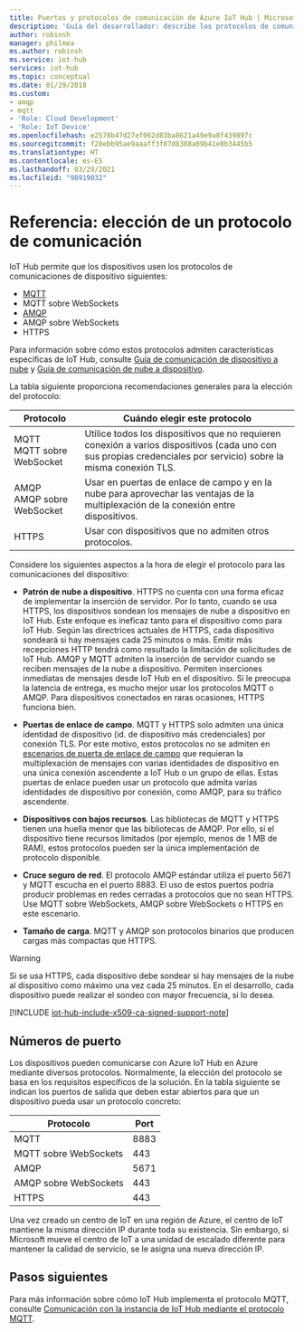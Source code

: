 ```yaml
---
title: Puertos y protocolos de comunicación de Azure IoT Hub | Microsoft Docs
description: 'Guía del desarrollador: describe los protocolos de comunicación compatibles para las comunicaciones de dispositivo a nube y de nube a dispositivo, además de los números de puerto que deben estar abiertos.'
author: robinsh
manager: philmea
ms.author: robinsh
ms.service: iot-hub
services: iot-hub
ms.topic: conceptual
ms.date: 01/29/2018
ms.custom:
- amqp
- mqtt
- 'Role: Cloud Development'
- 'Role: IoT Device'
ms.openlocfilehash: e2578b47d27ef062d83ba8621a49e9a8f439897c
ms.sourcegitcommit: f28ebb95ae9aaaff3f87d8388a09b41e0b3445b5
ms.translationtype: HT
ms.contentlocale: es-ES
ms.lasthandoff: 03/29/2021
ms.locfileid: "98919032"
---
```

# <a name="reference---choose-a-communication-protocol"></a>Referencia: elección de un protocolo de comunicación

IoT Hub permite que los dispositivos usen los protocolos de comunicaciones de dispositivo siguientes:

* [MQTT](https://docs.oasis-open.org/mqtt/mqtt/v3.1.1/mqtt-v3.1.1.pdf)
* MQTT sobre WebSockets
* [AMQP](https://docs.oasis-open.org/amqp/core/v1.0/os/amqp-core-complete-v1.0-os.pdf)
* AMQP sobre WebSockets
* HTTPS

Para información sobre cómo estos protocolos admiten características específicas de IoT Hub, consulte [Guía de comunicación de dispositivo a nube](iot-hub-devguide-d2c-guidance.md) y [Guía de comunicación de nube a dispositivo](iot-hub-devguide-c2d-guidance.md).

La tabla siguiente proporciona recomendaciones generales para la elección del protocolo:

| Protocolo | Cuándo elegir este protocolo |
| --- | --- |
| MQTT <br> MQTT sobre WebSocket |Utilice todos los dispositivos que no requieren conexión a varios dispositivos (cada uno con sus propias credenciales por servicio) sobre la misma conexión TLS. |
| AMQP <br> AMQP sobre WebSocket |Usar en puertas de enlace de campo y en la nube para aprovechar las ventajas de la multiplexación de la conexión entre dispositivos. |
| HTTPS |Usar con dispositivos que no admiten otros protocolos. |

Considere los siguientes aspectos a la hora de elegir el protocolo para las comunicaciones del dispositivo:

* **Patrón de nube a dispositivo**. HTTPS no cuenta con una forma eficaz de implementar la inserción de servidor. Por lo tanto, cuando se usa HTTPS, los dispositivos sondean los mensajes de nube a dispositivo en IoT Hub. Este enfoque es ineficaz tanto para el dispositivo como para IoT Hub. Según las directrices actuales de HTTPS, cada dispositivo sondeará si hay mensajes cada 25 minutos o más. Emitir más recepciones HTTP tendrá como resultado la limitación de solicitudes de IoT Hub. AMQP y MQTT admiten la inserción de servidor cuando se reciben mensajes de la nube a dispositivo. Permiten inserciones inmediatas de mensajes desde IoT Hub en el dispositivo. Si le preocupa la latencia de entrega, es mucho mejor usar los protocolos MQTT o AMQP. Para dispositivos conectados en raras ocasiones, HTTPS funciona bien.

* **Puertas de enlace de campo**. MQTT y HTTPS solo admiten una única identidad de dispositivo (id. de dispositivo más credenciales) por conexión TLS. Por este motivo, estos protocolos no se admiten en [escenarios de puerta de enlace de campo](iot-hub-devguide-endpoints.md#field-gateways) que requieran la multiplexación de mensajes con varias identidades de dispositivo en una única conexión ascendente a IoT Hub o un grupo de ellas. Estas puertas de enlace pueden usar un protocolo que admita varias identidades de dispositivo por conexión, como AMQP, para su tráfico ascendente.

* **Dispositivos con bajos recursos**. Las bibliotecas de MQTT y HTTPS tienen una huella menor que las bibliotecas de AMQP. Por ello, si el dispositivo tiene recursos limitados (por ejemplo, menos de 1 MB de RAM), estos protocolos pueden ser la única implementación de protocolo disponible.

* **Cruce seguro de red**. El protocolo AMQP estándar utiliza el puerto 5671 y MQTT escucha en el puerto 8883. El uso de estos puertos podría producir problemas en redes cerradas a protocolos que no sean HTTPS. Use MQTT sobre WebSockets, AMQP sobre WebSockets o HTTPS en este escenario.

* **Tamaño de carga**. MQTT y AMQP son protocolos binarios que producen cargas más compactas que HTTPS.

> [!WARNING]
> Si se usa HTTPS, cada dispositivo debe sondear si hay mensajes de la nube al dispositivo como máximo una vez cada 25 minutos. En el desarrollo, cada dispositivo puede realizar el sondeo con mayor frecuencia, si lo desea.

[!INCLUDE [iot-hub-include-x509-ca-signed-support-note](../../includes/iot-hub-include-x509-ca-signed-support-note.md)]

## <a name="port-numbers"></a>Números de puerto

Los dispositivos pueden comunicarse con Azure IoT Hub en Azure mediante diversos protocolos. Normalmente, la elección del protocolo se basa en los requisitos específicos de la solución. En la tabla siguiente se indican los puertos de salida que deben estar abiertos para que un dispositivo pueda usar un protocolo concreto:

| Protocolo | Port |
| --- | --- |
| MQTT |8883 |
| MQTT sobre WebSockets |443 |
| AMQP |5671 |
| AMQP sobre WebSockets |443 |
| HTTPS |443 |

Una vez creado un centro de IoT en una región de Azure, el centro de IoT mantiene la misma dirección IP durante toda su existencia. Sin embargo, si Microsoft mueve el centro de IoT a una unidad de escalado diferente para mantener la calidad de servicio, se le asigna una nueva dirección IP.

## <a name="next-steps"></a>Pasos siguientes

Para más información sobre cómo IoT Hub implementa el protocolo MQTT, consulte [Comunicación con la instancia de IoT Hub mediante el protocolo MQTT](iot-hub-mqtt-support.md).
